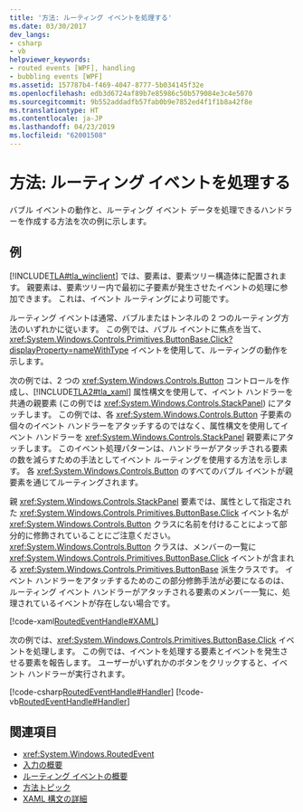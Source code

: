 ```yaml
---
title: '方法: ルーティング イベントを処理する'
ms.date: 03/30/2017
dev_langs:
- csharp
- vb
helpviewer_keywords:
- routed events [WPF], handling
- bubbling events [WPF]
ms.assetid: 157787b4-f469-4047-8777-5b034145f32e
ms.openlocfilehash: edb3d6724af89b7e85986c50b579084e3c4e5070
ms.sourcegitcommit: 9b552addadfb57fab0b9e7852ed4f1f1b8a42f8e
ms.translationtype: HT
ms.contentlocale: ja-JP
ms.lasthandoff: 04/23/2019
ms.locfileid: "62001508"
---
```

# <a name="how-to-handle-a-routed-event"></a>方法: ルーティング イベントを処理する
バブル イベントの動作と、ルーティング イベント データを処理できるハンドラーを作成する方法を次の例に示します。  
  
## <a name="example"></a>例  
 [!INCLUDE[TLA#tla_winclient](../../../../includes/tlasharptla-winclient-md.md)] では、要素は、要素ツリー構造体に配置されます。 親要素は、要素ツリー内で最初に子要素が発生させたイベントの処理に参加できます。 これは、イベント ルーティングにより可能です。  
  
 ルーティング イベントは通常、バブルまたはトンネルの 2 つのルーティング方法のいずれかに従います。 この例では、バブル イベントに焦点を当て、<xref:System.Windows.Controls.Primitives.ButtonBase.Click?displayProperty=nameWithType> イベントを使用して、ルーティングの動作を示します。  
  
 次の例では、2 つの <xref:System.Windows.Controls.Button> コントロールを作成し、[!INCLUDE[TLA2#tla_xaml](../../../../includes/tla2sharptla-xaml-md.md)] 属性構文を使用して、イベント ハンドラーを共通の親要素 (この例では <xref:System.Windows.Controls.StackPanel>) にアタッチします。 この例では、各 <xref:System.Windows.Controls.Button> 子要素の個々のイベント ハンドラーをアタッチするのではなく、属性構文を使用してイベント ハンドラーを <xref:System.Windows.Controls.StackPanel> 親要素にアタッチします。 このイベント処理パターンは、ハンドラーがアタッチされる要素の数を減らすための手法としてイベント ルーティングを使用する方法を示します。 各 <xref:System.Windows.Controls.Button> のすべてのバブル イベントが親要素を通じてルーティングされます。  
  
 親 <xref:System.Windows.Controls.StackPanel> 要素では、属性として指定された <xref:System.Windows.Controls.Primitives.ButtonBase.Click> イベント名が <xref:System.Windows.Controls.Button> クラスに名前を付けることによって部分的に修飾されていることにご注意ください。 <xref:System.Windows.Controls.Button> クラスは、メンバーの一覧に <xref:System.Windows.Controls.Primitives.ButtonBase.Click> イベントが含まれる <xref:System.Windows.Controls.Primitives.ButtonBase> 派生クラスです。 イベント ハンドラーをアタッチするためのこの部分修飾手法が必要になるのは、ルーティング イベント ハンドラーがアタッチされる要素のメンバー一覧に、処理されているイベントが存在しない場合です。  
  
 [!code-xaml[RoutedEventHandle#XAML](~/samples/snippets/csharp/VS_Snippets_Wpf/RoutedEventHandle/CSharp/default.xaml#xaml)]  
  
 次の例では、<xref:System.Windows.Controls.Primitives.ButtonBase.Click> イベントを処理します。  この例では、イベントを処理する要素とイベントを発生させる要素を報告します。 ユーザーがいずれかのボタンをクリックすると、イベント ハンドラーが実行されます。  
  
 [!code-csharp[RoutedEventHandle#Handler](~/samples/snippets/csharp/VS_Snippets_Wpf/RoutedEventHandle/CSharp/default.xaml.cs#handler)]
 [!code-vb[RoutedEventHandle#Handler](~/samples/snippets/visualbasic/VS_Snippets_Wpf/RoutedEventHandle/VisualBasic/MainWindow.xaml.vb#handler)]  
  
## <a name="see-also"></a>関連項目

- <xref:System.Windows.RoutedEvent>
- [入力の概要](input-overview.md)
- [ルーティング イベントの概要](routed-events-overview.md)
- [方法トピック](events-how-to-topics.md)
- [XAML 構文の詳細](xaml-syntax-in-detail.md)
